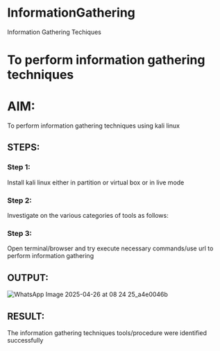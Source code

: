 # InformationGathering
Information Gathering Techiques

# To perform information gathering techniques

# AIM:

To perform information gathering techniques using kali linux 

## STEPS:

### Step 1:

Install kali linux either in partition or virtual box or in live mode

### Step 2:


Investigate on the various categories of tools as follows:

### Step 3:
Open terminal/browser and try execute necessary commands/use url to perform information gathering


## OUTPUT:
![WhatsApp Image 2025-04-26 at 08 24 25_a4e0046b](https://github.com/user-attachments/assets/a5cfd6be-c530-4da0-a582-d50b502bc2a3)

## RESULT:
The information gathering techniques tools/procedure were  identified successfully
